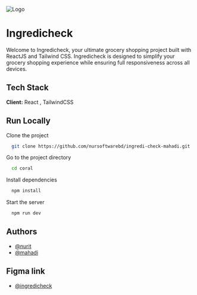 
![Logo](https://nurit.io/_next/static/media/logo.28c0b8d6.svg)


# Ingredicheck 

Welcome to Ingredicheck, your ultimate grocery shopping project built with ReactJS and Tailwind CSS. Ingredicheck is designed to simplify your grocery shopping experience while ensuring full responsiveness across all devices.

## Tech Stack

**Client:** React , TailwindCSS


## Run Locally

Clone the project

```bash
  git clone https://github.com/nursoftwarebd/ingredi-check-mahadi.git
```

Go to the project directory

```bash
  cd coral
```

Install dependencies

```bash
  npm install
```

Start the server

```bash
  npm run dev
```


## Authors

- [@nurit](https://github.com/Nurit-Ltd)
- [@mahadi](https://github.com/proMahadi)

## Figma link


- [@ingredicheck](https://www.figma.com/file/iVtFa51xedywEhkEEs5r5L/Untitled?type=design&node-id=0%3A1&mode=design&t=JzndmulplEFsXB2R-1)